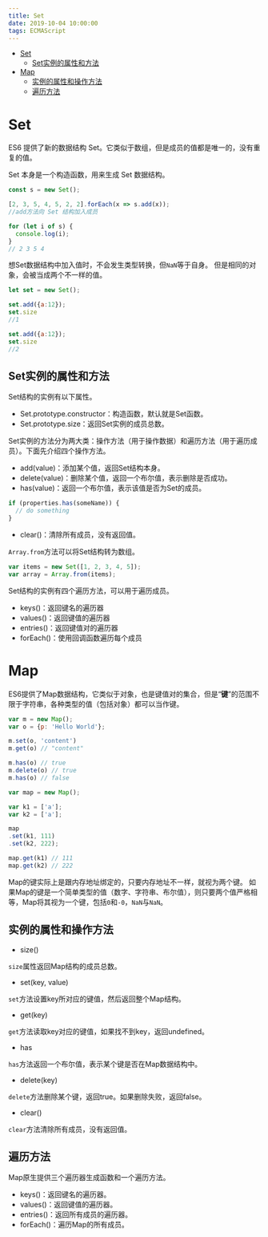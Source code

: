 ```yaml
---
title: Set
date: 2019-10-04 10:00:00
tags: ECMAScript
---
```


<!-- toc orderedList:0 depthFrom:1 depthTo:6 -->

- [Set](#set)
  - [Set实例的属性和方法](#set实例的属性和方法)
- [Map](#map)
  - [实例的属性和操作方法](#实例的属性和操作方法)
  - [遍历方法](#遍历方法)

<!-- tocstop -->

# Set

ES6 提供了新的数据结构 Set。它类似于数组，但是成员的值都是唯一的，没有重复的值。

Set 本身是一个构造函数，用来生成 Set 数据结构。

```js
const s = new Set();

[2, 3, 5, 4, 5, 2, 2].forEach(x => s.add(x));
//add方法向 Set 结构加入成员

for (let i of s) {
  console.log(i);
}
// 2 3 5 4
```

想Set数据结构中加入值时，不会发生类型转换，但`NaN`等于自身。
但是相同的对象，会被当成两个不一样的值。

```js
let set = new Set();

set.add({a:12});
set.size
//1

set.add({a:12});
set.size
//2
```

## Set实例的属性和方法

Set结构的实例有以下属性。

- Set.prototype.constructor：构造函数，默认就是Set函数。
- Set.prototype.size：返回Set实例的成员总数。

Set实例的方法分为两大类：操作方法（用于操作数据）和遍历方法（用于遍历成员）。下面先介绍四个操作方法。

- add(value)：添加某个值，返回Set结构本身。
- delete(value)：删除某个值，返回一个布尔值，表示删除是否成功。
- has(value)：返回一个布尔值，表示该值是否为Set的成员。

```js
if (properties.has(someName)) {
  // do something
}
```

- clear()：清除所有成员，没有返回值。

`Array.from`方法可以将Set结构转为数组。

```js
var items = new Set([1, 2, 3, 4, 5]);
var array = Array.from(items);
```

Set结构的实例有四个遍历方法，可以用于遍历成员。

- keys()：返回键名的遍历器
- values()：返回键值的遍历器
- entries()：返回键值对的遍历器
- forEach()：使用回调函数遍历每个成员

# Map

ES6提供了Map数据结构，它类似于对象，也是键值对的集合，但是“**键**”的范围不限于字符串，各种类型的值（包括对象）都可以当作键。

```js
var m = new Map();
var o = {p: 'Hello World'};

m.set(o, 'content')
m.get(o) // "content"

m.has(o) // true
m.delete(o) // true
m.has(o) // false
```

```js
var map = new Map();

var k1 = ['a'];
var k2 = ['a'];

map
.set(k1, 111)
.set(k2, 222);

map.get(k1) // 111
map.get(k2) // 222
```

Map的键实际上是跟内存地址绑定的，只要内存地址不一样，就视为两个键。
如果Map的键是一个简单类型的值（数字、字符串、布尔值），则只要两个值严格相等，Map将其视为一个键，包括`0`和`-0`，`NaN`与`NaN`。

## 实例的属性和操作方法

- size()

`size`属性返回Map结构的成员总数。

- set(key, value)

`set`方法设置key所对应的键值，然后返回整个Map结构。

- get(key)

`get`方法读取key对应的键值，如果找不到key，返回undefined。

- has

 `has`方法返回一个布尔值，表示某个键是否在Map数据结构中。

- delete(key)

`delete`方法删除某个键，返回true。如果删除失败，返回false。

- clear()

`clear`方法清除所有成员，没有返回值。

## 遍历方法

Map原生提供三个遍历器生成函数和一个遍历方法。

- keys()：返回键名的遍历器。
- values()：返回键值的遍历器。
- entries()：返回所有成员的遍历器。
- forEach()：遍历Map的所有成员。